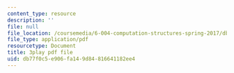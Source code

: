 ```yaml
---
content_type: resource
description: ''
file: null
file_location: /coursemedia/6-004-computation-structures-spring-2017/db77f0c5e906fa149d84816641182ee4_BZX8qSrMNyo.pdf
file_type: application/pdf
resourcetype: Document
title: 3play pdf file
uid: db77f0c5-e906-fa14-9d84-816641182ee4
---
```

